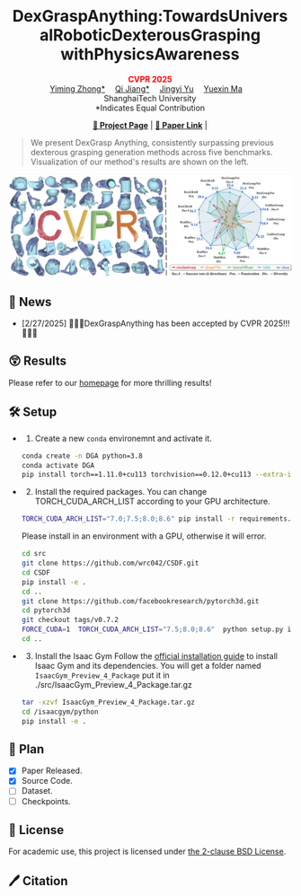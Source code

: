 <br>
<p align="center">
<h1 align="center"><strong> DexGraspAnything:TowardsUniversalRoboticDexterousGrasping
 withPhysicsAwareness
</strong></h1>
  <p align="center">
      <strong><span style="color: red;">CVPR 2025</span></strong>
    <br>
   <a href='https://ymzhong66.github.io' target='_blank'>Yiming Zhong*</a>&emsp;
   <a href='https://github.com/Kenny-K' target='_blank'>Qi Jiang*</a>&emsp;
   <a href='https://faculty.sist.shanghaitech.edu.cn/yujingyi' target='_blank'>Jingyi Yu</a>&emsp;
   <a href='https://yuexinma.me' target='_blank'>Yuexin Ma</a>&emsp;
    <br>
    ShanghaiTech University    
    <br>
    *Indicates Equal Contribution
    <br>
  </p>
</p>

  

<p align="center">
  <a href="https://dexgraspanything.github.io/"><b>📖 Project Page</b></a> |
  <a href="https://arxiv.org/pdf/2503.08257"><b>📄 Paper Link</b></a> |
</p>

</div>

>  We present DexGrasp Anything, consistently surpassing previous dexterous grasping generation methods across five benchmarks. Visualization of our method's results are shown on the left.

<div align="center">
    <img src="image1.png" alt="Directional Weight Score" class="blend-img-background center-image" style="max-width: 100%; height: auto;" />
</div>

## 📣 News
- [2/27/2025] 🎉🎉🎉DexGraspAnything has been accepted by CVPR 2025!!!🎉🎉🎉

## 😲 Results
Please refer to our [homepage](https://dexgraspanything.github.io/) for more thrilling results!


## 🛠️ Setup
- 1. Create a new `conda` environemnt and activate it.

    ```bash
    conda create -n DGA python=3.8
    conda activate DGA
    pip install torch==1.11.0+cu113 torchvision==0.12.0+cu113 --extra-index-url https://download.pytorch.org/whl/cu113
    ```

- 2. Install the required packages.
    You can change TORCH_CUDA_ARCH_LIST according to your GPU architecture.
    ```bash
    TORCH_CUDA_ARCH_LIST="7.0;7.5;8.0;8.6" pip install -r requirements.txt
    ```
    Please install in an environment with a GPU, otherwise it will error.
    ```bash
    cd src
    git clone https://github.com/wrc042/CSDF.git
    cd CSDF
    pip install -e .
    cd ..
    git clone https://github.com/facebookresearch/pytorch3d.git
    cd pytorch3d
    git checkout tags/v0.7.2  
    FORCE_CUDA=1  TORCH_CUDA_ARCH_LIST="7.5;8.0;8.6"  python setup.py install
    cd ..
    ```
- 3. Install the Isaac Gym
    Follow the [official installation guide](https://developer.nvidia.com/isaac-gym) to install Isaac Gym and its dependencies.
    You will get a folder named `IsaacGym_Preview_4_Package` put it in ./src/IsaacGym_Preview_4_Package.tar.gz
    ```bash
    tar -xzvf IsaacGym_Preview_4_Package.tar.gz
    cd /isaacgym/python
    pip install -e .
    ```



## 🚩 Plan
- [x] Paper Released.
- [x] Source Code.
- [ ] Dataset.
- [ ] Checkpoints.
<!-- --- -->



## 🎫 License

For academic use, this project is licensed under [the 2-clause BSD License](https://opensource.org/license/bsd-2-clause). 

## 🖊️ Citation
<!-- ```
@article{yu2024seqafford,
        title={SeqAfford: Sequential 3D Affordance Reasoning via Multimodal Large Language Model},
        author={Yu, Chunlin and Wang, Hanqing and Shi, Ye and Luo, Haoyang and Yang, Sibei and Yu, Jingyi and Wang, Jingya},
        journal={arXiv preprint arXiv:2412.01550},
        year={2024}
      }

``` -->

